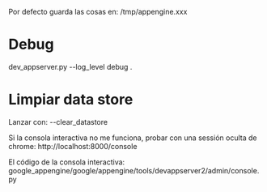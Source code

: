 Por defecto guarda las cosas en:
/tmp/appengine.xxx

# Debug
dev_appserver.py --log_level debug .

# Limpiar data store
Lanzar con:
--clear_datastore


Si la consola interactiva no me funciona, probar con una sessión oculta de chrome:
http://localhost:8000/console


El código de la consola interactiva:
google_appengine/google/appengine/tools/devappserver2/admin/console.py
